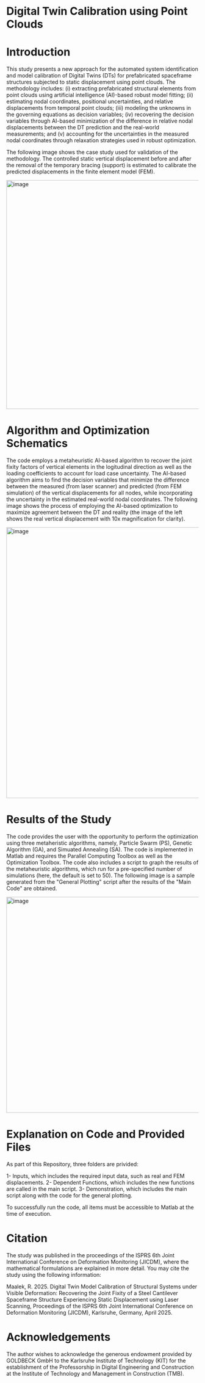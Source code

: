 # Digital Twin Calibration using Point Clouds

# Introduction

This study presents a new approach for the automated system identification and model calibration of Digital Twins (DTs) for prefabricated spaceframe structures subjected to static displacement using point clouds. The methodology includes: (i) extracting prefabricated structural elements from point clouds using artificial intelligence (AI)-based robust model fitting; (ii) estimating nodal coordinates, positional uncertainties, and relative displacements from temporal point clouds; (iii) modeling the unknowns in the governing equations as decision variables; (iv) recovering the decision variables through AI-based minimization of the difference in relative nodal displacements between the DT prediction and the real-world measurements; and (v) accounting for the uncertainties in the measured nodal coordinates through relaxation strategies used in robust optimization. 

The following image shows the case study used for validation of the methodology. The controlled static vertical displacement before and after the removal of the temporary bracing (support) is estimated to calibrate the predicted displacements in the finite element model (FEM).


<img width="600" alt="image" src="https://github.com/user-attachments/assets/37a6dfa2-682f-4399-a8bb-f913b498b17a" />


# Algorithm and Optimization Schematics

The code employs a metaheuristic AI-based algorithm to recover the joint fixity factors of vertical elements in the logitudinal direction as well as the loading coefficients to account for load case uncertainty. The AI-based algorithm aims to find the decision variables that minimize the difference between the measured (from laser scanner) and predicted (from FEM simulation) of the vertical displacements for all nodes, while incorporating the uncertainty in the estimated real-world nodal coordinates. The following image shows the process of employing the AI-based optimization to maximize agreement between the DT and reality (the image of the left shows the real vertical displacement with 10x magnification for clarity).


<img width="710" alt="image" src="https://github.com/user-attachments/assets/067db487-ed1c-4a7e-89ab-6ff2da7ff2f7" />


# Results of the Study

The code provides the user with the opportunity to perform the optimization using three metaheristic algorithms, namely, Particle Swarm (PS), Genetic Algorithm (GA), and Simuated Annealing (SA). The code is implemented in Matlab and requires the Parallel Computing Toolbox as well as the Optimization Toolbox. The code also includes a script to graph the results of the metaheuristic algorithms, which run for a pre-specified number of simulations (here, the default is set to 50). The following image is a sample generated from the "General Plotting" script after the results of the "Main Code" are obtained.


<img width="566" alt="image" src="https://github.com/user-attachments/assets/054aa2b8-3b25-4bae-ad54-5762d806dc53" />


# Explanation on Code and Provided Files


As part of this Repository, three folders are privided:

1- Inputs, which includes the required input data, such as real and FEM displacements.
2- Dependent Functions, which includes the new functions are called in the main script.
3- Demonstration, which includes the main script along with the code for the general plotting.

To successfully run the code, all items must be accessible to Matlab at the time of execution.


# Citation
The study was published in the proceedings of the ISPRS 6th Joint International Conference on Deformation Monitoring (JICDM), where the mathematical formulations are explained in more detail. You may cite the study using the following information:

Maalek, R. 2025. Digital Twin Model Calibration of Structural Systems under Visible Deformation: Recovering the Joint Fixity of a Steel Cantilever Spaceframe Structure Experiencing Static Displacement using Laser Scanning, Proceedings of the ISPRS 6th Joint International Conference on Deformation Monitoring (JICDM), Karlsruhe, Germany, April 2025.

# Acknowledgements
The author wishes to acknowledge the generous endowment provided by GOLDBECK GmbH to the Karlsruhe Institute of Technology (KIT) for the establishment of the Professorship in Digital Engineering and Construction at the Institute of Technology and Management in Construction (TMB).
